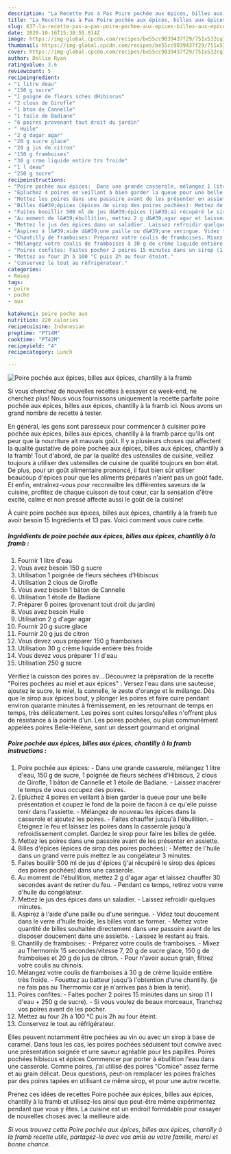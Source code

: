 ```yaml
---
description: "La Recette Pas à Pas Poire pochée aux épices, billes aux épices, chantilly à la framb"
title: "La Recette Pas à Pas Poire pochée aux épices, billes aux épices, chantilly à la framb"
slug: 637-la-recette-pas-a-pas-poire-pochee-aux-epices-billes-aux-epices-chantilly-a-la-framb
date: 2020-10-16T15:38:55.014Z
image: https://img-global.cpcdn.com/recipes/be55cc9039437f29/751x532cq70/poire-pochee-aux-epices-billes-aux-epices-chantilly-a-la-framb-photo-principale-de-la-recette.jpg
thumbnail: https://img-global.cpcdn.com/recipes/be55cc9039437f29/751x532cq70/poire-pochee-aux-epices-billes-aux-epices-chantilly-a-la-framb-photo-principale-de-la-recette.jpg
cover: https://img-global.cpcdn.com/recipes/be55cc9039437f29/751x532cq70/poire-pochee-aux-epices-billes-aux-epices-chantilly-a-la-framb-photo-principale-de-la-recette.jpg
author: Dollie Ryan
ratingvalue: 3.6
reviewcount: 5
recipeingredient:
- "1 litre deau"
- "150 g sucre"
- "1 poigne de fleurs sches dHibiscus"
- "2 clous de Girofle"
- "1 bton de Cannelle"
- "1 toile de Badiane"
- "6 poires provenant tout droit du jardin"
- " Huile"
- "2 g dagar agar"
- "20 g sucre glace"
- "20 g jus de citron"
- "150 g framboises"
- "30 g crme liquide entire trs froide"
- "1 l deau"
- "250 g sucre"
recipeinstructions:
- "Poire pochée aux épices:  Dans une grande casserole, mélangez 1 litre d&#39;eau, 150 g de sucre, 1 poignée de fleurs séchées d&#39;Hibiscus, 2 clous de Girofle, 1 bâton de Cannelle et 1 étoile de Badiane. Laissez macérer le temps de vous occupez des poires."
- "Epluchez 4 poires en veillant à bien garder la queue pour une belle présentation et coupez le fond de la poire de facon à ce qu&#39;elle puisse tenir dans l&#39;assiette. Mélangez de nouveau les épices dans la casserole et ajoutez les poires. Faites chauffer jusqu&#39;à l&#39;ébullition. Eteignez le feu et laissez les poires dans la casserole jusqu&#39;à refroidissement complet. Gardez le sirop pour faire les billes de gelée."
- "Mettez les poires dans une passoire avant de les présenter en assiette."
- "Billes d&#39;épices (épices de sirop des poires pochées): Mettez de l&#39;huile dans un grand verre puis mettez le au congélateur 3 minutes."
- "Faites bouillir 500 ml de jus d&#39;épices (j&#39;ai récupéré le sirop des épices des poires pochées) dans une casserole."
- "Au moment de l&#39;ébullition, mettez 2 g d&#39;agar agar et laissez chauffer 30 secondes avant de retirer du feu. Pendant ce temps, retirez votre verre d&#39;huile du congélateur."
- "Mettez le jus des épices dans un saladier. Laissez refroidir quelques minutes."
- "Aspirez à l&#39;aide d&#39;une paille ou d&#39;une seringue. Videz tout doucement dans le verre d&#39;huile froide, les billes vont se former. Mettez votre quantité de billes souhaitée directement dans une passoire avant de les disposer doucement dans une assiette. Laissez le restant au frais."
- "Chantilly de framboises: Préparez votre coulis de framboises. Mixez au Thermomix 15 secondes/vitesse 7, 20 g de sucre glace, 150 g de framboises et 20 g de jus de citron. Pour n&#39;avoir aucun grain, filtrez votre coulis au chinois."
- "Mélangez votre coulis de framboises à 30 g de crème liquide entière très froide. Fouettez au batteur jusqu&#39;à l&#39;obtention d&#39;une chantilly. (je ne fais pas au Thermomix car je n&#39;arrives pas à bien la tenir)."
- "Poires confites: Faites pocher 2 poires 15 minutes dans un sirop (1 l d&#39;eau + 250 g de sucre). Si vous voulez de beaux morceaux, Tranchez vos poires avant de les pocher."
- "Mettez au four 2h à 100 °C puis 2h au four éteint."
- "Conservez le tout au réfrigérateur."
categories:
- Resep
tags:
- poire
- poche
- aux

katakunci: poire poche aux 
nutrition: 220 calories
recipecuisine: Indonesian
preptime: "PT14M"
cooktime: "PT42M"
recipeyield: "4"
recipecategory: Lunch

---
```



![Poire pochée aux épices, billes aux épices, chantilly à la framb](https://img-global.cpcdn.com/recipes/be55cc9039437f29/751x532cq70/poire-pochee-aux-epices-billes-aux-epices-chantilly-a-la-framb-photo-principale-de-la-recette.jpg)

Si vous cherchez de nouvelles recettes à essayer ce week-end, ne cherchez plus! Nous vous fournissons uniquement la recette parfaite poire pochée aux épices, billes aux épices, chantilly à la framb ici. Nous avons un grand nombre de recette à tester.

En général, les gens sont paresseux pour commencer à cuisiner poire pochée aux épices, billes aux épices, chantilly à la framb parce qu'ils ont peur que la nourriture ait mauvais goût. Il y a plusieurs choses qui affectent la qualité gustative de poire pochée aux épices, billes aux épices, chantilly à la framb! Tout d'abord, de par la qualité des ustensiles de cuisine, veillez toujours à utiliser des ustensiles de cuisine de qualité toujours en bon état. De plus, pour un goût alimentaire prononcé, il faut bien sûr utiliser beaucoup d'épices pour que les aliments préparés n'aient pas un goût fade. Et enfin, entraînez-vous pour reconnaître les différentes saveurs de la cuisine, profitez de chaque cuisson de tout cœur, car la sensation d'être excité, calme et non pressé affecte aussi le goût de la cuisine!

<!--inarticleads1-->

À cuire poire pochée aux épices, billes aux épices, chantilly à la framb tue avoir besoin 15 Ingrédients et 13 pas. Voici comment vous cuire cette.

##### Ingrédients de poire pochée aux épices, billes aux épices, chantilly à la framb :

1. Fournir 1 litre d&#39;eau
1. Vous avez besoin 150 g sucre
1. Utilisation 1 poignée de fleurs séchées d&#39;Hibiscus
1. Utilisation 2 clous de Girofle
1. Vous avez besoin 1 bâton de Cannelle
1. Utilisation 1 étoile de Badiane
1. Préparer 6 poires (provenant tout droit du jardin)
1. Vous avez besoin  Huile
1. Utilisation 2 g d&#39;agar agar
1. Fournir 20 g sucre glace
1. Fournir 20 g jus de citron
1. Vous devez vous préparer 150 g framboises
1. Utilisation 30 g crème liquide entière très froide
1. Vous devez vous préparer 1 l d&#39;eau
1. Utilisation 250 g sucre


Vérifiez la cuisson des poires av… Découvrez la préparation de la recette &#34;Poires pochées au miel et aux épices&#34; : Versez l&#39;eau dans une sauteuse, ajoutez le sucre, le miel, la cannelle, le zeste d&#39;orange et le mélange. Dès que le sirop aux épices bout, y plonger les poires et faire cuire pendant environ quarante minutes à frémissement, en les retournant de temps en temps, très délicatement. Les poires sont cuites lorsqu&#39;elles n&#39;offrent plus de résistance à la pointe d&#39;un. Les poires pochées, ou plus communément appelées poires Belle-Hélène, sont un dessert gourmand et original. 

<!--inarticleads2-->

##### Poire pochée aux épices, billes aux épices, chantilly à la framb instructions :

1. Poire pochée aux épices:  - Dans une grande casserole, mélangez 1 litre d&#39;eau, 150 g de sucre, 1 poignée de fleurs séchées d&#39;Hibiscus, 2 clous de Girofle, 1 bâton de Cannelle et 1 étoile de Badiane. - Laissez macérer le temps de vous occupez des poires.
1. Epluchez 4 poires en veillant à bien garder la queue pour une belle présentation et coupez le fond de la poire de facon à ce qu&#39;elle puisse tenir dans l&#39;assiette. - Mélangez de nouveau les épices dans la casserole et ajoutez les poires. - Faites chauffer jusqu&#39;à l&#39;ébullition. - Eteignez le feu et laissez les poires dans la casserole jusqu&#39;à refroidissement complet. Gardez le sirop pour faire les billes de gelée.
1. Mettez les poires dans une passoire avant de les présenter en assiette.
1. Billes d&#39;épices (épices de sirop des poires pochées): - Mettez de l&#39;huile dans un grand verre puis mettez le au congélateur 3 minutes.
1. Faites bouillir 500 ml de jus d&#39;épices (j&#39;ai récupéré le sirop des épices des poires pochées) dans une casserole.
1. Au moment de l&#39;ébullition, mettez 2 g d&#39;agar agar et laissez chauffer 30 secondes avant de retirer du feu. - Pendant ce temps, retirez votre verre d&#39;huile du congélateur.
1. Mettez le jus des épices dans un saladier. - Laissez refroidir quelques minutes.
1. Aspirez à l&#39;aide d&#39;une paille ou d&#39;une seringue. - Videz tout doucement dans le verre d&#39;huile froide, les billes vont se former. - Mettez votre quantité de billes souhaitée directement dans une passoire avant de les disposer doucement dans une assiette. - Laissez le restant au frais.
1. Chantilly de framboises: - Préparez votre coulis de framboises. - Mixez au Thermomix 15 secondes/vitesse 7, 20 g de sucre glace, 150 g de framboises et 20 g de jus de citron. - Pour n&#39;avoir aucun grain, filtrez votre coulis au chinois.
1. Mélangez votre coulis de framboises à 30 g de crème liquide entière très froide. - Fouettez au batteur jusqu&#39;à l&#39;obtention d&#39;une chantilly. (je ne fais pas au Thermomix car je n&#39;arrives pas à bien la tenir).
1. Poires confites: - Faites pocher 2 poires 15 minutes dans un sirop (1 l d&#39;eau + 250 g de sucre). - Si vous voulez de beaux morceaux, Tranchez vos poires avant de les pocher.
1. Mettez au four 2h à 100 °C puis 2h au four éteint.
1. Conservez le tout au réfrigérateur.


Elles peuvent notamment être pochées au vin ou avec un sirop à base de caramel. Dans tous les cas, les poires pochées séduisent tout convive avec une présentation soignée et une saveur agréable pour les papilles. Poires pochées hibiscus et épices Commencer par porter à ébullition l&#39;eau dans une casserole. Comme poires, j&#39;ai utilisé des poires &#34;Comice&#34; assez ferme et au grain délicat. Deux questions, peut-on remplacer les poires fraîches par des poires tapées en utilisant ce même sirop, et pour une autre recette. 

<!--inarticleads1-->

<p>
Prenez ces idées de recettes Poire pochée aux épices, billes aux épices, chantilly à la framb et utilisez-les ainsi que peut-être même expérimentez pendant que vous y êtes. La cuisine est un endroit formidable pour essayer de nouvelles choses avec la meilleure aide.
</p>

<p>
<i>Si vous trouvez cette Poire pochée aux épices, billes aux épices, chantilly à la framb recette utile, partagez-la avec vos amis ou votre famille, merci et bonne chance.</i>
</p>
